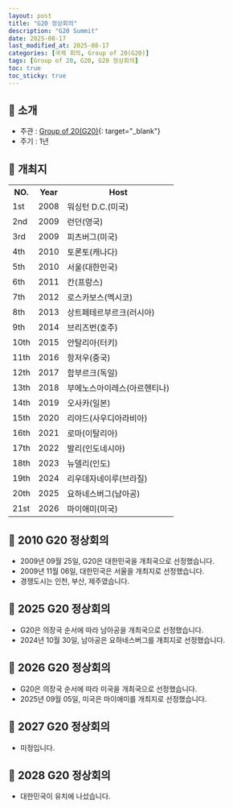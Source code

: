 ```yaml
---
layout: post
title: "G20 정상회의"
description: "G20 Summit"
date: 2025-08-17
last_modified_at: 2025-08-17
categories: [국제 회의, Group of 20(G20)]
tags: [Group of 20, G20, G20 정상회의]
toc: true
toc_sticky: true
---
```

## 📜 소개
* 주관 : [Group of 20(G20)](https://g20.org/){: target="_blank"}
* 주기 : 1년

## 📜 개최지

<html>

<head>
    <meta charset="UTF-8">
</head>

<body>
    <table>
        <tr class="header-row">
            <th class="col-no">NO.</th>
            <th class="col-year">Year</th>
            <th class="col-host">Host</th>
        </tr>
        <tr>
            <td>1st</td>
            <td>2008</td>
            <td>워싱턴 D.C.(미국)</td>
        </tr>
        <tr>
            <td>2nd</td>
            <td>2009</td>
            <td>런던(영국)</td>
        </tr>
        <tr>
            <td>3rd</td>
            <td>2009</td>
            <td>피츠버그(미국)</td>
        </tr>
        <tr>
            <td>4th</td>
            <td>2010</td>
            <td>토론토(캐나다)</td>
        </tr>
        <tr class="korea-host-bg">
            <td><span class="korea-host">5th</span></td>
            <td><span class="korea-host">2010</span></td>
            <td><span class="korea-host">서울(대한민국)</span></td>
        </tr>
        <tr>
            <td>6th</td>
            <td>2011</td>
            <td>칸(프랑스)</td>
        </tr>
        <tr>
            <td>7th</td>
            <td>2012</td>
            <td>로스카보스(멕시코)</td>
        </tr>
        <tr>
            <td>8th</td>
            <td>2013</td>
            <td>상트페테르부르크(러시아)</td>
        </tr>
        <tr>
            <td>9th</td>
            <td>2014</td>
            <td>브리즈번(호주)</td>
        </tr>
        <tr>
            <td>10th</td>
            <td>2015</td>
            <td>안탈리아(터키)</td>
        </tr>
        <tr>
            <td>11th</td>
            <td>2016</td>
            <td>항저우(중국)</td>
        </tr>
        <tr>
            <td>12th</td>
            <td>2017</td>
            <td>함부르크(독일)</td>
        </tr>
        <tr>
            <td>13th</td>
            <td>2018</td>
            <td>부에노스아이레스(아르헨티나)</td>
        </tr>
        <tr>
            <td>14th</td>
            <td>2019</td>
            <td>오사카(일본)</td>
        </tr>
        <tr>
            <td>15th</td>
            <td>2020</td>
            <td>리야드(사우디아라비아)</td>
        </tr>
        <tr>
            <td>16th</td>
            <td>2021</td>
            <td>로마(이탈리아)</td>
        </tr>
        <tr>
            <td>17th</td>
            <td>2022</td>
            <td>발리(인도네시아)</td>
        </tr>
        <tr>
            <td>18th</td>
            <td>2023</td>
            <td>뉴델리(인도)</td>
        </tr>
        <tr>
            <td>19th</td>
            <td>2024</td>
            <td>리우데자네이루(브라질)</td>
        </tr>
        <tr>
            <td>20th</td>
            <td>2025</td>
            <td>요하네스버그(남아공)</td>
        </tr>
        <tr>
            <td>21st</td>
            <td>2026</td>
            <td>마이애미(미국)</td>
        </tr>
    </table>
</body>

</html>

## 📜 2010 G20 정상회의
* 2009년 09월 25일, G20은 <span class="korea-host">대한민국</span>을 개최국으로 선정했습니다.
* 2009년 11월 06일, <span class="korea-host">대한민국</span>은 <span class="korea-host">서울</span>을 개최지로 선정했습니다.
* 경쟁도시는 인천, 부산, 제주였습니다.

## 📜 2025 G20 정상회의
* G20은 의장국 순서에 따라 <span class="foreign-host">남아공</span>을 개최국으로 선정했습니다.
* 2024년 10월 30일, <span class="foreign-host">남아공</span>은 <span class="foreign-host">요하네스버그</span>를 개최지로 선정했습니다.

## 📜 2026 G20 정상회의
* G20은 의장국 순서에 따라 <span class="foreign-host">미국</span>을 개최국으로 선정했습니다.
* 2025년 09월 05일, <span class="foreign-host">미국</span>은 <span class="foreign-host">마이애미</span>를 개최지로 선정했습니다.

## 📜 2027 G20 정상회의
* 미정입니다.

## 📜 2028 G20 정상회의
* 대한민국이 유치에 나섰습니다.
